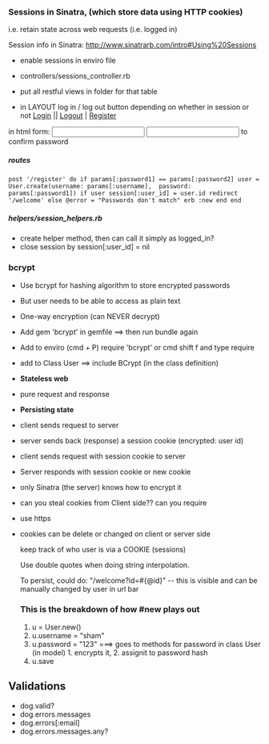 ### Sessions in Sinatra, (which store data using HTTP cookies)
i.e. retain state across web requests (i.e. logged in)

Session info in Sinatra: http://www.sinatrarb.com/intro#Using%20Sessions

- enable sessions in enviro file
- controllers/sessions_controller.rb
- put all restful views in folder for that table

- in LAYOUT
log in / log out button depending on whether in session or not
<a href ="/login">Login</a> || <a href ="/logout">Logout</a> | <a href ="/register">Register</a> 

in html form:
<input type="password" name="password1">
<input type="password" name="password2"> to confirm password

##### routes

 ` post '/register' do
    if params[:password1] == params[:password2]
      user = User.create(username: params[:username],  password: params[:password1])
      if user
        session[:user_id] = user.id
        redirect '/welcome'
      else
        @error = "Passwords don't match"
        erb :new
      end
    end `

##### helpers/session_helpers.rb 
- create helper method, then can call it simply as logged_in?
- close session by session[:user_id] = nil


### bcrypt
* Use bcrypt for hashing algorithm to store encrypted passwords
* But user needs to be able to access as plain text
* One-way encryption (can NEVER decrypt)

  
* Add gem 'bcrypt' in gemfile  ==> then run bundle again
* Add to enviro  (cmd + P)   require 'bcrypt'   or cmd shift f and type require
* add to Class User ==> include BCrypt  (in the class definition)

* **Stateless web**
- pure request and response
* **Persisting state**
- client sends request to server
- server sends back (response) a session cookie (encrypted: user id) 
- client sends request with session cookie to server
- Server responds with session cookie or new cookie
- only Sinatra (the server) knows how to encrypt it
- can you steal cookies from Client side?? can you require 
- use https
- cookies can be delete or changed on client or server side 

    keep track of who user is via a COOKIE (sessions)

  Use double quotes when doing string interpolation.
  
  To persist, could do: 
    "/welcome?id=#{@id}"  -- this is visible and can be manually changed by user in url bar

  ### This is the breakdown of how #new plays out
  1. u = User.new()
  2. u.username = "sham"
  3. u.password = "123"  ===> goes to methods for password in class User (in model) 1. encrypts it, 2. assignit to password hash
  4. u.save


## Validations
  - dog.valid?
  - dog.errors.messages
  - dog.errors[:email]
  - dog.errors.messages.any?
